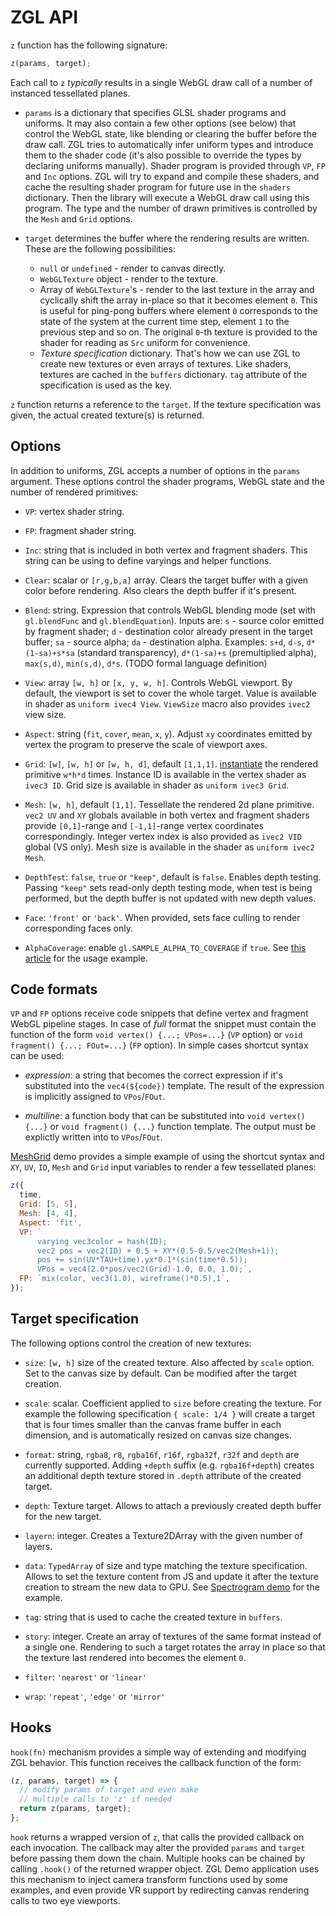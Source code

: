# ZGL API

`z` function has the following signature:

```js
z(params, target);
```

Each call to `z` _typically_ results in a single WebGL draw call of a number of instanced tessellated planes.

- `params` is a dictionary that specifies GLSL shader programs and uniforms. It may also contain a few other options (see below) that control the WebGL state, like blending or clearing the buffer before the draw call. ZGL tries to automatically infer uniform types and introduce them to the shader code (it's also possible to override the types by declaring uniforms manually). Shader program is provided through `VP`, `FP` and `Inc` options. ZGL will try to expand and compile these shaders, and cache the resulting shader program for future use in the `shaders` dictionary. Then the library will execute a WebGL draw call using this program. The type and the number of drawn primitives is controlled by the `Mesh` and `Grid` options.

- `target` determines the buffer where the rendering results are written. These are the following possibilities:
  - `null` or `undefined` - render to canvas directly.
  - `WebGLTexture` object - render to the texture.
  - Array of `WebGLTexture`'s - render to the last texture in the array and cyclically shift the array in-place so that it becomes element `0`. This is useful for ping-pong buffers where element `0` corresponds to the state of the system at the current time step, element `1` to the previous step and so on. The original `0`-th texture is provided to the shader for reading as `Src` uniform for convenience.
  - _Texture specification_ dictionary. That's how we can use ZGL to create new textures or even arrays of textures. Like shaders, textures are cached in the `buffers` dictionary. `tag` attribute of the specification is used as the key.

`z` function returns a reference to the `target`. If the texture specification was given, the actual created texture(s) is returned.

## Options

In addition to uniforms, ZGL accepts a number of options in the `params` argument. These options control the shader programs, WebGL state and the number of rendered primitives:

- `VP`: vertex shader string.

- `FP`: fragment shader string.

- `Inc`: string that is included in both vertex and fragment shaders. This string can be using to define varyings and helper functions.

- `Clear`: scalar or `[r,g,b,a]` array. Clears the target buffer with a given color before rendering. Also clears the depth buffer if it's present.

- `Blend`: string. Expression that controls WebGL blending mode (set with `gl.blendFunc` and `gl.blendEquation`). Inputs are: `s` - source color emitted by fragment shader; `d` - destination color already present in the target buffer; `sa` - source alpha; `da` - destination alpha. Examples: `s+d`, `d-s`, `d*(1-sa)+s*sa` (standard transparency), `d*(1-sa)+s` (premultiplied alpha), `max(s,d)`, `min(s,d)`, `d*s`. (TODO formal language definition)

- `View`: array `[w, h]` or `[x, y, w, h]`. Controls WebGL viewport. By default, the viewport is set to cover the whole target. Value is available in shader as `uniform ivec4 View`. `ViewSize` macro also provides `ivec2` view size.

- `Aspect`: string (`fit`, `cover`, `mean`, `x`, `y`). Adjust `xy` coordinates emitted by vertex the program to preserve the scale of viewport axes.

- `Grid`: `[w]`, `[w, h]` or `[w, h, d]`, default `[1,1,1]`. [instantiate](https://webglfundamentals.org/webgl/lessons/webgl-instanced-drawing.html) the rendered primitive `w*h*d` times. Instance ID is available in the vertex shader as `ivec3 ID`. Grid size is available in shader as `uniform ivec3 Grid`.

- `Mesh`: `[w, h]`, default `[1,1]`. Tessellate the rendered 2d plane primitive. `vec2 UV` and `XY` globals available in both vertex and fragment shaders provide `[0,1]`-range and `[-1,1]`-range vertex coordinates correspondingly. Integer vertex index is also provided as `ivec2 VID` global (VS only). Mesh size is available in the shader as `uniform ivec2 Mesh`.

- `DepthTest`: `false`, `true` or `"keep"`, default is `false`. Enables depth testing. Passing `"keep"` sets read-only depth testing mode, when test is being performed, but the depth buffer is not updated with new depth values.

- `Face`: `'front'` or `'back'`. When provided, sets face culling to render corresponding faces only.

- `AlphaCoverage`: enable `gl.SAMPLE_ALPHA_TO_COVERAGE` if `true`. See [this article](https://bgolus.medium.com/anti-aliased-alpha-test-the-esoteric-alpha-to-coverage-8b177335ae4f) for the usage example.

## Code formats

`VP` and `FP` options receive code snippets that define vertex and fragment WebGL pipeline stages. In case of _full_ format the snippet must contain the function of the form `void vertex() {...; VPos=...}` (`VP` option) or `void fragment() {...; FOut=...}` (`FP` option). In simple cases shortcut syntax can be used:

- _expression_: a string that becomes the correct expression if it's substituted into the `vec4(${code})` template. The result of the expression is implicitly assigned to `VPos`/`FOut`.

- _multiline_: a function body that can be substituted into `void vertex() {...}` or `void fragment() {...}` function template. The output must be explictly written into to `VPos`/`FOut`.

[MeshGrid](https://zgl.vercel.app/#MeshGrid) demo provides a simple example of using the shortcut syntax and `XY`, `UV`, `ID`, `Mesh` and `Grid` input variables to render a few tessellated planes:

```js
z({
  time,
  Grid: [5, 5],
  Mesh: [4, 4],
  Aspect: 'fit',
  VP: `
      varying vec3color = hash(ID);
      vec2 pos = vec2(ID) + 0.5 + XY*(0.5-0.5/vec2(Mesh+1));
      pos += sin(UV*TAU+time).yx*0.1*(sin(time*0.5));
      VPos = vec4(2.0*pos/vec2(Grid)-1.0, 0.0, 1.0);`,
  FP: `mix(color, vec3(1.0), wireframe()*0.5),1`,
});
```

## Target specification

The following options control the creation of new textures:

- `size`: `[w, h]` size of the created texture. Also affected by `scale` option. Set to the canvas size by default. Can be modified after the target creation.

- `scale`: scalar. Coefficient applied to `size` before creating the texture. For example the following specification `{ scale: 1/4 }` will create a target that is four times smaller than the canvas frame buffer in each dimension, and is automatically resized on canvas size changes.

- `format`: string, `rgba8`, `r8`, `rgba16f`, `r16f`, `rgba32f`, `r32f` and `depth` are currently supported. Adding `+depth` suffix (e.g. `rgba16f+depth`) creates an additional depth texture stored in `.depth` attribute of the created target.

- `depth`: Texture target. Allows to attach a previously created depth buffer for the new target.

- `layern`: integer. Creates a Texture2DArray with the given number of layers.

- `data`: `TypedArray` of size and type matching the texture specification. Allows to set the texture content from JS and update it after the texture creation to stream the new data to GPU. See [Spectrogram demo](../demos/Spectrogram.js) for the example.

- `tag`: string that is used to cache the created texture in `buffers`.

- `story`: integer. Create an array of textures of the same format instead of a single one. Rendering to such a target rotates the array in place so that the texture last rendered into becomes the element `0`.

- `filter`: `'nearest'` or `'linear'`

- `wrap`: `'repeat'`, `'edge'` or `'mirror'`

## Hooks

`hook(fn)` mechanism provides a simple way of extending and modifying ZGL behavior. This function receives the callback function of the form:

```js
(z, params, target) => {
  // modify params of target and even make
  // multiple calls to 'z' if needed
  return z(params, target);
};
```

`hook` returns a wrapped version of `z`, that calls the provided callback on each invocation. The callback may alter the provided `params` and `target` before passing them down the chain. Multiple hooks can be chained by calling `.hook()` of the returned wrapper object. ZGL Demo application uses this mechanism to inject camera transform functions used by some examples, and even provide VR support by redirecting canvas rendering calls to two eye viewports.
